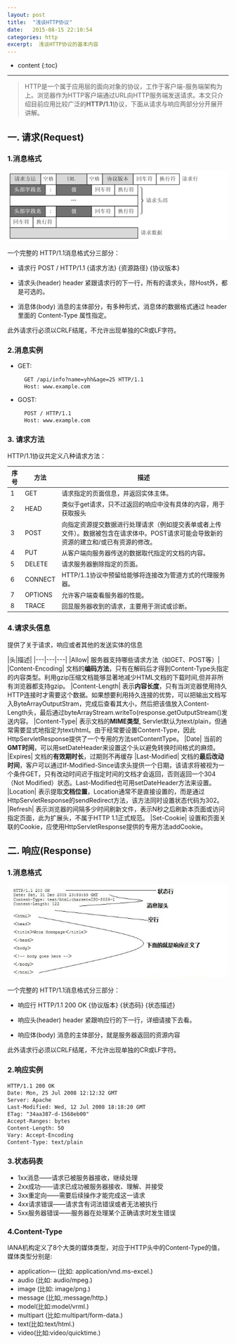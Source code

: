 ```yaml
---
layout: post
title:  "浅谈HTTP协议"
date:   2015-08-15 22:10:54
categories: http
excerpt:  浅谈HTTP协议的基本内容
---
```


* content
{:toc}


---

> HTTP是一个属于应用层的面向对象的协议，工作于客户端-服务端架构为上。浏览器作为HTTP客户端通过URL向HTTP服务端发送请求。本文只介绍目前应用比较广泛的**HTTP/1.1**协议，下面从请求与响应两部分分开展开讲解。

## 一. 请求(Request)

### 1.消息格式

![http request](/images/http/request_header.png)
 
一个完整的 HTTP/1.1消息格式分三部分：

 - 请求行
	POST  /  HTTP/1.1 
	{请求方法} {资源路径} {协议版本}

 - 请求头(header)
header 紧跟请求行的下一行，所有的请求头，除Host外，都是可选的。

 - 消息体(body)
消息的主体部分，有多种形式，消息体的数据格式通过 header 里面的 Content-Type 属性指定。

此外请求行必须以CRLF结尾，不允许出现单独的CR或LF字符。

### 2.消息实例
- GET:

		GET /api/info?name=yhh&age=25 HTTP/1.1
		Host: www.example.com
	
- GOST:

		POST / HTTP/1.1
		Host: www.example.com



### 3. 请求方法

HTTP/1.1协议共定义八种请求方法：

|序号|	方法	|描述|
|---|---|---|
|1|	GET|	请求指定的页面信息，并返回实体主体。
|2|	HEAD|	类似于get请求，只不过返回的响应中没有具体的内容，用于获取报头
|3|	POST|	向指定资源提交数据进行处理请求（例如提交表单或者上传文件）。数据被包含在请求体中。POST请求可能会导致新的资源的建立和/或已有资源的修改。
|4|	PUT|	从客户端向服务器传送的数据取代指定的文档的内容。
|5|	DELETE|	请求服务器删除指定的页面。
|6|	CONNECT|	HTTP/1.1协议中预留给能够将连接改为管道方式的代理服务器。
|7|	OPTIONS|	允许客户端查看服务器的性能。
|8|	TRACE|	回显服务器收到的请求，主要用于测试或诊断。

### 4.请求头信息
提供了关于请求，响应或者其他的发送实体的信息

|头|描述|
|---|---|---|
|Allow|	服务器支持哪些请求方法（如GET、POST等）|
|Content-Encoding|	文档的**编码方法**，只有在解码后才得到Content-Type头指定的内容类型。利用gzip压缩文档能够显著地减少HTML文档的下载时间,但并非所有浏览器都支持gzip。
|Content-Length| 表示**内容长度**，只有当浏览器使用持久HTTP连接时才需要这个数据。如果想要利用持久连接的优势，可以把输出文档写入ByteArrayOutputStram，完成后查看其大小，然后把该值放入Content-Length头，最后通过byteArrayStream.writeTo(response.getOutputStream()发送内容。
|Content-Type|	表示文档的**MIME类型**, Servlet默认为text/plain，但通常需要显式地指定为text/html。由于经常要设置Content-Type，因此HttpServletResponse提供了一个专用的方法setContentType。 
|Date|	当前的**GMT时间**，可以用setDateHeader来设置这个头以避免转换时间格式的麻烦。
|Expires|	文档的**有效期时长**，过期则不再缓存
|Last-Modified|	文档的**最后改动时间**，客户可以通过If-Modified-Since请求头提供一个日期，该请求将被视为一个条件GET，只有改动时间迟于指定时间的文档才会返回，否则返回一个304（Not Modified）状态。Last-Modified也可用setDateHeader方法来设置。
|Location|	表示提取**文档位置**，Location通常不是直接设置的，而是通过HttpServletResponse的sendRedirect方法，该方法同时设置状态代码为302。
|Refresh| 表示浏览器的间隔多少时间刷新文件，表示N秒之后刷新本页面或访问指定页面，此为扩展头，不属于HTTP 1.1正式规范。
|Set-Cookie| 设置和页面关联的Cookie，应使用HttpServletResponse提供的专用方法addCookie。

## 二. 响应(Response)

### 1.消息格式

 ![http response](/images/http/response_header.png)

一个完整的 HTTP/1.1消息格式分三部分：

 - 响应行
	HTTP/1.1 200 OK
	{协议版本} {状态码} {状态描述} 

 - 响应头(header)
header 紧跟响应行的下一行，详细请接下去看。

 - 响应体(body)
消息的主体部分，就是服务器返回的资源内容

此外请求行必须以CRLF结尾，不允许出现单独的CR或LF字符。


### 2.响应实例

	HTTP/1.1 200 OK
	Date: Mon, 25 Jul 2008 12:12:32 GMT
	Server: Apache
	Last-Modified: Wed, 12 Jul 2008 18:18:20 GMT
	ETag: "34aa387-d-1568eb00"
	Accept-Ranges: bytes
	Content-Length: 50
	Vary: Accept-Encoding
	Content-Type: text/plain
  
### 3.状态码表

- 1xx消息——请求已被服务器接收，继续处理
- 2xx成功——请求已成功被服务器接收、理解、并接受
- 3xx重定向——需要后续操作才能完成这一请求
- 4xx请求错误——请求含有词法错误或者无法被执行
- 5xx服务器错误——服务器在处理某个正确请求时发生错误

### 4.Content-Type
IANA机构定义了8个大类的媒体类型，对应于HTTP头中的Content-Type的值，媒体类型分别是:

- application— (比如: application/vnd.ms-excel.)
- audio (比如: audio/mpeg.)
- image (比如: image/png.)
- message (比如,:message/http.)
- model(比如:model/vrml.)
- multipart (比如:multipart/form-data.)
- text(比如:text/html.)
- video(比如:video/quicktime.)
